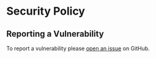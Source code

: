 # Security Policy

## Reporting a Vulnerability

To report a vulnerability please
[open an issue](https://github.com/caas-team/GoKubeDownscaler/issues/new?template=5-security-vulnerability.md) on GitHub.
